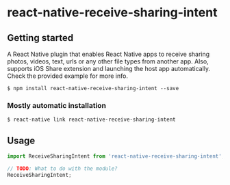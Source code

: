 # react-native-receive-sharing-intent

## Getting started

A React Native plugin that enables React Native apps to receive sharing photos, videos, text, urls or any other file types from another app.  Also, supports iOS Share extension and launching the host app automatically. Check the provided example for more info.


`$ npm install react-native-receive-sharing-intent --save`

### Mostly automatic installation

`$ react-native link react-native-receive-sharing-intent`

## Usage
```javascript
import ReceiveSharingIntent from 'react-native-receive-sharing-intent';

// TODO: What to do with the module?
ReceiveSharingIntent;
```
